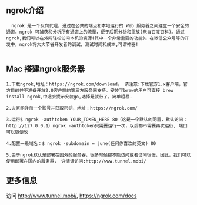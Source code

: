 

## ngrok介绍
```
  ngrok 是一个反向代理，通过在公共的端点和本地运行的 Web 服务器之间建立一个安全的通道。ngrok 可捕获和分析所有通道上的流量，便于后期分析和重放(来自百度百科)。通过ngrok,我们可以在外网轻松访问本机的资源(其中一个非常重要的功能)。在微信公众号等的开发中，ngrok将大大节省开发者的调试，测试时间和成本,可谓神器!
  
```
## 	Mac 搭建ngrok服务器
```
1.下载ngrok,地址：https://ngrok.com/download。 请注意:下载官方1.x客户端，官方目前并不准备开放2.0客户端的第三方服务器支持。安装了brew的用户可直接 brew install ngrok,中途会提示安装go,选择是就行了，简单粗暴.

2.去官网注册一个账号并获取密钥，地址：https://ngrok.com/

3.运行$ ngrok -authtoken YOUR_TOKEN_HERE 80（这是一个默认的配置，默认访问：http://127.0.0.1）ngrok -authtoken只需要运行一次，以后都不需要再次运行, 端口可以随便改

4.配置一级域名：$ ngrok -subdomain = june(任何你喜欢的英文) 80

5.由于ngrok默认是部署在国外的服务器，很多时候都不能访问或者访问很慢，因此，我们可以使用部署在国内的服务器， 详情请访问:http://www.tunnel.mobi/
```

## 更多信息
访问 http://www.tunnel.mobi/, https://ngrok.com/docs
